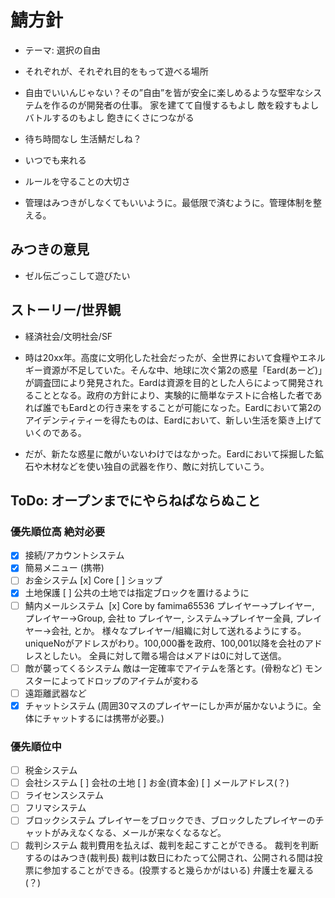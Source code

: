 # 鯖方針
- テーマ: 選択の自由

- それぞれが、それぞれ目的をもって遊べる場所
- 自由でいいんじゃない？その”自由”を皆が安全に楽しめるような堅牢なシステムを作るのが開発者の仕事。
  家を建てて自慢するもよし 敵を殺すもよし バトルするのもよし
  飽きにくさにつながる
- 待ち時間なし 生活鯖だしね？
- いつでも来れる
- ルールを守ることの大切さ
- 管理はみつきがしなくてもいいように。最低限で済むように。管理体制を整える。

## みつきの意見
- ゼル伝ごっこして遊びたい

## ストーリー/世界観
- 経済社会/文明社会/SF

- 時は20xx年。高度に文明化した社会だったが、全世界において食糧やエネルギー資源が不足していた。そんな中、地球に次ぐ第2の惑星「Eard(あーど)」が調査団により発見された。Eardは資源を目的とした人らによって開発されることとなる。政府の方針により、実験的に簡単なテストに合格した者であれば誰でもEardとの行き来をすることが可能になった。Eardにおいて第2のアイデンティティーを得たものは、Eardにおいて、新しい生活を築き上げていくのである。
- だが、新たな惑星に敵がいないわけではなかった。Eardにおいて採掘した鉱石や木材などを使い独自の武器を作り、敵に対抗していこう。

## ToDo: オープンまでにやらねばならぬこと
### 優先順位高 絶対必要
- [x] 接続/アカウントシステム
- [x] 簡易メニュー (携帯)
- [ ] お金システム
  [x] Core
  [ ] ショップ
- [x] 土地保護
  [ ] 公共の土地では指定ブロックを置けるように
- [ ] 鯖内メールシステム
  [x] Core by famima65536
      プレイヤー→プレイヤー, プレイヤー→Group, 会社 to プレイヤー, システム→プレイヤー全員, プレイヤー→会社, とか。
      様々なプレイヤー/組織に対して送れるようにする。
      uniqueNoがアドレスがわり。100,000番を政府、100,001以降を会社のアドレスとしたい。
      全員に対して贈る場合はメアドは0に対して送信。
- [ ] 敵が襲ってくるシステム
      敵は一定確率でアイテムを落とす。(骨粉など)
      モンスターによってドロップのアイテムが変わる
- [ ] 遠距離武器など
- [x] チャットシステム
(周囲30マスのプレイヤーにしか声が届かないように。全体にチャットするには携帯が必要。)

### 優先順位中
- [ ] 税金システム
- [ ] 会社システム
  [ ] 会社の土地
  [ ] お金(資本金)
  [ ] メールアドレス(？)
- [ ] ライセンスシステム
- [ ] フリマシステム
- [ ] ブロックシステム
  プレイヤーをブロックでき、ブロックしたプレイヤーのチャットがみえなくなる、メールが来なくなるなど。
- [ ] 裁判システム
      裁判費用を払えば、裁判を起こすことができる。
      裁判を判断するのはみつき(裁判長)
      裁判は数日にわたって公開され、公開される間は投票に参加することができる。(投票すると幾らかがはいる)
      弁護士を雇える(？)
